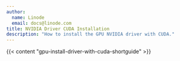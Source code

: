 ```yaml
---
author:
  name: Linode
  email: docs@linode.com
title: NVIDIA Driver CUDA Installation
description: "How to install the GPU NVIDIA driver with CUDA."
---
```


{{< content "gpu-install-driver-with-cuda-shortguide" >}}
